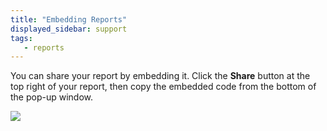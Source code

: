 ```yaml
---
title: "Embedding Reports"
displayed_sidebar: support
tags:
   - reports
---
```

You can share your report by embedding it. Click the **Share** button at the top right of your report, then copy the embedded code from the bottom of the pop-up window.

![](/images/reports/emgedding_reports.gif)
